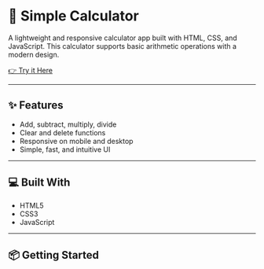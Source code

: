 # 🧮 Simple Calculator

A lightweight and responsive calculator app built with HTML, CSS, and JavaScript. This calculator supports basic arithmetic operations with a modern design.

[👉 Try it Here](https://techypratik.github.io/Calculator/) 

---

## ✨ Features

- Add, subtract, multiply, divide
- Clear and delete functions
- Responsive on mobile and desktop
- Simple, fast, and intuitive UI

---

## 💻 Built With

- HTML5  
- CSS3  
- JavaScript

---

## 📦 Getting Started

